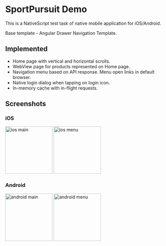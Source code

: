 # SportPursuit Demo
This is a NativeScript test task of native mobile application for iOS/Android.

Base template - Angular Drawer Navigation Template.

## Implemented

* Home page with vertical and horizontal scrolls.
* WebView page for products represented on Home page.
* Navigation menu based on API response. Menu open links in default browser.
* Native login dialog when tapping on login icon.
* In-memory cache with in-flight requests.

## Screenshots

### iOS
<img src="https://user-images.githubusercontent.com/18456914/34461741-a67cd134-ee54-11e7-893f-6e0a4f9c46ed.png" alt="ios main" width="150">
<img src="https://user-images.githubusercontent.com/18456914/34461742-a69ca946-ee54-11e7-9818-b4522daf17de.png" alt="ios menu" width="150">

### Android
<img src="https://user-images.githubusercontent.com/18456914/34461739-a636efa2-ee54-11e7-8741-ebfde79c83d8.png" alt="android main" width="150">
<img src="https://user-images.githubusercontent.com/18456914/34461740-a65ba75c-ee54-11e7-865c-f9fad5789f33.png" alt="android menu" width="150">
